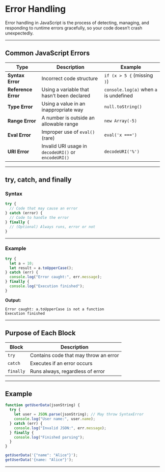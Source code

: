 # Error Handling

Error handling in JavaScript is the process of detecting, managing, and responding to runtime errors gracefully, so your code doesn’t crash unexpectedly.

---

## Common JavaScript Errors

| Type             | Description                                           | Example                                |
|------------------|-------------------------------------------------------|----------------------------------------|
| **Syntax Error**  | Incorrect code structure                              | `if (x > 5 {` (missing `)`)            |
| **Reference Error** | Using a variable that hasn’t been declared         | `console.log(a)` when `a` is undefined |
| **Type Error**    | Using a value in an inappropriate way                | `null.toString()`                      |
| **Range Error**   | A number is outside an allowable range               | `new Array(-5)`                        |
| **Eval Error**    | Improper use of `eval()` (rare)                      | `eval('x ===')`                        |
| **URI Error**     | Invalid URI usage in `decodeURI()` or `encodeURI()` | `decodeURI('%')`                       |

---

## try, catch, and finally

### Syntax

```js
try {
  // Code that may cause an error
} catch (error) {
  // Code to handle the error
} finally {
  // (Optional) Always runs, error or not
}
````

---

### Example

```js
try {
  let a = 10;
  let result = a.toUpperCase();
} catch (err) {
  console.log("Error caught:", err.message);
} finally {
  console.log("Execution finished");
}
```

**Output:**

```
Error caught: a.toUpperCase is not a function
Execution finished
```

---

## Purpose of Each Block

| Block     | Description                           |
| --------- | ------------------------------------- |
| `try`     | Contains code that may throw an error |
| `catch`   | Executes if an error occurs           |
| `finally` | Runs always, regardless of error      |

---

## Example

```js
function getUserData(jsonString) {
  try {
    let user = JSON.parse(jsonString); // May throw SyntaxError
    console.log("User name:", user.name);
  } catch (err) {
    console.log("Invalid JSON:", err.message);
  } finally {
    console.log("Finished parsing");
  }
}

getUserData('{"name": "Alice"}');
getUserData('{name: "Alice"}');
```

---